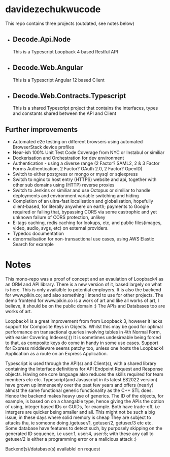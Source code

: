 # davidezechukwucode

This repo contains three projects (outdated, see notes below)
<ul>
  <li><h2>Decode.Api.Node</h2><p>This is a Typescript Loopback 4 based Restful API</p></li>
  <li><h2>Decode.Web.Angular</h2><p>This is a Typescript Angular 12 based Client</p></li>
  <li><h2>Decode.Web.Contracts.Typescript</h2><p>This is a shared Typescript project that contains the interfaces, types and constants shared between the API and Client</li>
</ul>
<h2>Further improvements</h2>
<ul>  
  <li>Automated e2e testing on different browsers using automated BrowserStack device profiles</li>
  <li>Near-ish 100% Unit Test Code Coverage from NYC or Instabul or similiar</li>
  <li>Dockerisation and Orchestration for dev environment</li>
  <li>Authentication - using a diverse range (2 Factor? SAML2, 2 & 3 Factor Forms Authentication, 2 Factor? OAuth 2.0, 2 Factor? OpenID)</li>
  <li>Switch to either postgress or mongo or mysql or sqlexpress </li>
  <li>Switch to nginx to host entry (HTTPS) website and api, together with other sub domains using (HTTP) reverse proxies </li>
  <li>Switch to Jenkins or similiar and use Octopus or similiar to handle deployments and environment variable switching and hiding</li>
  <li>Completion of an ultra-fast localisation and globalisation, hopefully client-based, for literally anywhere on earth; payments to Google required or failing that, bypassing CORS via some castrophic and yet unknown failure of CORS protection, unlikey</li>
<li>E-tags caching, redis caching for lookups, etc, and public files(images, video, audio, svgs, etc) on external providers. 
<li>Typedoc documentation</li>
<li>denormalisation for non-transactional use cases, using AWS Elastic Search for example</li>
</ul>

<H1>Notes</h1>
<p>
This mono-repo was a proof of concept and an evaulation of Loopback4 as an ORM and API library. 
There is a new version of it, based largely on what is here. This is only availalble to potential employers.
It is also the backend for www.pikin.co; and also something I intend to use for other projects. 
The demo frontend for www.pikin.co is a work of art and like all works of art, I believe, it should be on the public domain :)
The APIs and Databases too are works of art. 

Loopback4 is a great improvement from from Loopback 3, however it lacks support for Composite Keys in Objects. 
Whilst this may be good for optimal performance on transactional queries involving tables in 4th Normal Form, with easier Covering Indexes(:))
It is sometimes undesireable being forced to that, as composite keys do come in handy in some use cases. 
Support for Express middleware seems patchy too, unless one hosts the Loopback4 Application as a route on an Express Application. 

Typescript is used through the API(s) and Client(s), with a shared library containing the Interface definitions for API Endpoint 
Request and Response objects. Having one core language also reduces the skills required for team members etc etc. 
Typescript(and Javascript in its latest ES2022 version) have grown up immensenly over the past few years and offers (nearly) almost the same
functional generic functionality as the C++ STL does. Hence the backend makes heavy use of generics. The ID of the objects, for example, 
is based on on a changable type, hence giving the APIs the option of using, integer based IDs or GUIDs, for example. 
Both have trade-off, i.e intergers are quicker being smaller and all. This might not be such a big issue, in these days where solid memory is cheap
They are subject to attacks thu, ie someone doing /getuser/1, getuser/2, getuser/3 etc etc. Some database have features to detect such, by purposely 
skipping on the generated ID sequence, i.e user:1, user:4, user:5; with these any call to getuser/2 is either a programming error or a malicious attack :) 

Backend(s)/database(s) availablel on request





</p>
